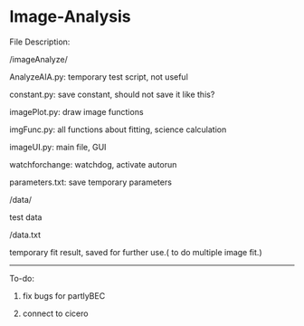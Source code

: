 # Image-Analysis

File Description:

/imageAnalyze/

AnalyzeAIA.py: temporary test script, not useful

constant.py: save constant, should not save it like this?

imagePlot.py: draw image functions

imgFunc.py: all functions about fitting, science calculation

imageUI.py: main file, GUI

watchforchange: watchdog, activate autorun

parameters.txt: save temporary parameters

/data/

test data

/data.txt

temporary fit result, saved for further use.( to do multiple image fit.)

-----------------------

To-do:


1. fix bugs for partlyBEC

2. connect to cicero
